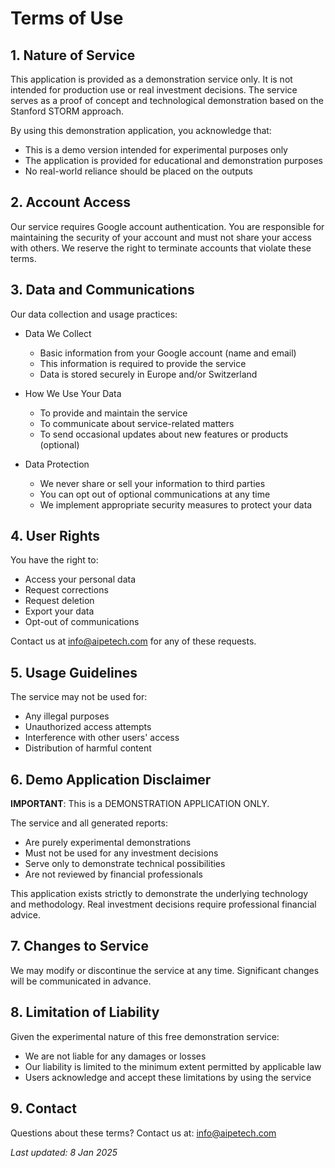# Terms of Use

## 1. Nature of Service
This application is provided as a demonstration service only. It is not intended for production use or real investment decisions. The service serves as a proof of concept and technological demonstration based on the Stanford STORM approach.

By using this demonstration application, you acknowledge that:
* This is a demo version intended for experimental purposes only
* The application is provided for educational and demonstration purposes
* No real-world reliance should be placed on the outputs

## 2. Account Access
Our service requires Google account authentication. You are responsible for maintaining the security of your account and must not share your access with others. We reserve the right to terminate accounts that violate these terms.

## 3. Data and Communications
Our data collection and usage practices:

* Data We Collect
  * Basic information from your Google account (name and email)
  * This information is required to provide the service
  * Data is stored securely in Europe and/or Switzerland

* How We Use Your Data
  * To provide and maintain the service
  * To communicate about service-related matters
  * To send occasional updates about new features or products (optional)

* Data Protection
  * We never share or sell your information to third parties
  * You can opt out of optional communications at any time
  * We implement appropriate security measures to protect your data

## 4. User Rights
You have the right to:
* Access your personal data
* Request corrections
* Request deletion
* Export your data
* Opt-out of communications

Contact us at info@aipetech.com for any of these requests.

## 5. Usage Guidelines
The service may not be used for:
* Any illegal purposes
* Unauthorized access attempts
* Interference with other users' access
* Distribution of harmful content

## 6. Demo Application Disclaimer
**IMPORTANT**: This is a DEMONSTRATION APPLICATION ONLY.

The service and all generated reports:
* Are purely experimental demonstrations
* Must not be used for any investment decisions
* Serve only to demonstrate technical possibilities
* Are not reviewed by financial professionals

This application exists strictly to demonstrate the underlying technology and methodology. Real investment decisions require professional financial advice.

## 7. Changes to Service
We may modify or discontinue the service at any time. Significant changes will be communicated in advance.

## 8. Limitation of Liability
Given the experimental nature of this free demonstration service:
* We are not liable for any damages or losses
* Our liability is limited to the minimum extent permitted by applicable law
* Users acknowledge and accept these limitations by using the service

## 9. Contact
Questions about these terms? Contact us at: info@aipetech.com

*Last updated: 8 Jan 2025*